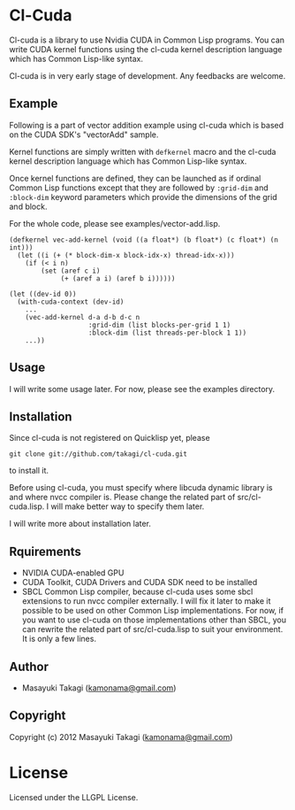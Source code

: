 # Cl-Cuda

Cl-cuda is a library to use Nvidia CUDA in Common Lisp programs. You can write CUDA kernel functions using the cl-cuda kernel description language which has Common Lisp-like syntax.

Cl-cuda is in very early stage of development. Any feedbacks are welcome.

## Example

Following is a part of vector addition example using cl-cuda which is based on the CUDA SDK's "vectorAdd" sample.

Kernel functions are simply written with `defkernel` macro and the cl-cuda kernel description language which has Common Lisp-like syntax.

Once kernel functions are defined, they can be launched as if ordinal Common Lisp functions except that they are followed by `:grid-dim` and `:block-dim` keyword parameters which provide the dimensions of the grid and block.

For the whole code, please see examples/vector-add.lisp.

    (defkernel vec-add-kernel (void ((a float*) (b float*) (c float*) (n int)))
      (let ((i (+ (* block-dim-x block-idx-x) thread-idx-x)))
        (if (< i n)
            (set (aref c i)
                 (+ (aref a i) (aref b i))))))
    
    (let ((dev-id 0))
      (with-cuda-context (dev-id)
        ...
        (vec-add-kernel d-a d-b d-c n
                        :grid-dim (list blocks-per-grid 1 1)
                        :block-dim (list threads-per-block 1 1))
        ...))

## Usage

I will write some usage later. For now, please see the examples directory.

## Installation

Since cl-cuda is not registered on Quicklisp yet, please

    git clone git://github.com/takagi/cl-cuda.git

to install it.

Before using cl-cuda, you must specify where libcuda dynamic library is and where nvcc compiler is. Please change the related part of src/cl-cuda.lisp. I will make better way to specify them later.

I will write more about installation later.

## Rquirements

* NVIDIA CUDA-enabled GPU
* CUDA Toolkit, CUDA Drivers and CUDA SDK need to be installed
* SBCL Common Lisp compiler, because cl-cuda uses some sbcl extensions to run nvcc compiler externally. I will fix it later to make it possible to be used on other Common Lisp implementations. For now, if you want to use cl-cuda on those implementations other than SBCL, you can rewrite the related part of src/cl-cuda.lisp to suit your environment. It is only a few lines.

## Author

* Masayuki Takagi (kamonama@gmail.com)

## Copyright

Copyright (c) 2012 Masayuki Takagi (kamonama@gmail.com)

# License

Licensed under the LLGPL License.

